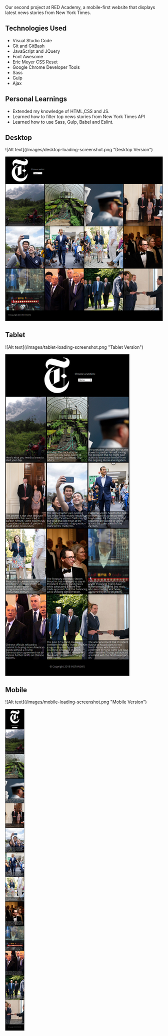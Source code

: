 Our second project at RED Academy, a mobile-first website that displays latest news stories from New York Times.

<h2>Technologies Used</h2>
<ul>
  <li>Visual Studio Code</li>
  <li>Git and GitBash</li>
  <li>JavaScript and JQuery</li>
  <li>Font Awesome</li>
  <li>Eric Meyer CSS Reset</li>
  <li>Google Chrome Developer Tools</li>
  <li>Sass</li>
  <li>Gulp</li>
  <li>Ajax</li>
</ul>

<h2>Personal Learnings</h2>
<ul>
  <li>Extended my knowledge of HTML,CSS and JS.</li>
  <li>Learned how to filter top news stories from New York Times API</li>
  <li>Learned how to use Sass, Gulp, Babel and Eslint.</li>
</ul>

<h2>Desktop</h2>
![Alt text](/images/desktop-loading-screenshot.png "Desktop Version")

![Alt text](/images/desktop-loaded-screenshot.png "Desktop Version")

<h2>Tablet</h2>
![Alt text](/images/tablet-loading-screenshot.png "Tablet Version")

![Alt text](/images/tablet-loaded-screenshot.png "Tablet Version")

<h2>Mobile</h2>
![Alt text](/images/mobile-loading-screenshot.png "Mobile Version")

![Alt text](/images/mobile-loaded-screenshot.png "Mobile Version")
